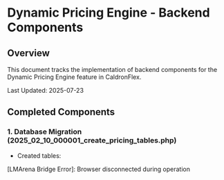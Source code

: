 # Dynamic Pricing Engine - Backend Components

## Overview
This document tracks the implementation of backend components for the Dynamic Pricing Engine feature in CaldronFlex.

Last Updated: 2025-07-23

## Completed Components

### 1. Database Migration (2025_02_10_000001_create_pricing_tables.php)
- Created tables: 

[LMArena Bridge Error]: Browser disconnected during operation